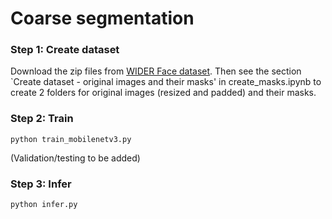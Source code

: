 # Coarse segmentation

### Step 1: Create dataset
Download the zip files from [WIDER Face dataset](http://shuoyang1213.me/WIDERFACE/).
Then see the section `Create dataset - original images and their masks' in create_masks.ipynb to create 2 folders for original images (resized and padded) and their masks.

### Step 2: Train
```
python train_mobilenetv3.py
```
(Validation/testing to be added)

### Step 3: Infer
```
python infer.py
```
